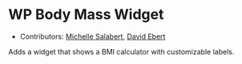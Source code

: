 # WP Body Mass Widget
* Contributors: [Michelle Salabert](https://profiles.wordpress.org/michelle_salabert/), [David Ebert](http://github.com/ebertek)


Adds a widget that shows a BMI calculator with customizable labels.
